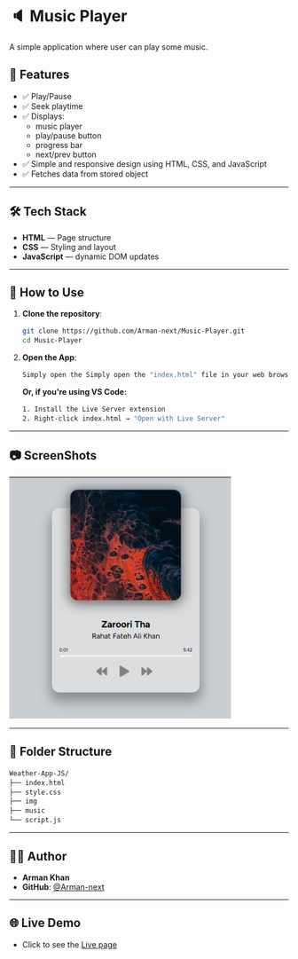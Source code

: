 # 🔈 Music Player

A simple application where user can play some music.

## 🚀 Features

- ✅ Play/Pause
- ✅ Seek playtime
- ✅ Displays:
  - music player
  - play/pause button
  - progress bar
  - next/prev button
- ✅ Simple and responsive design using HTML, CSS, and JavaScript
- ✅ Fetches data from stored object

---

## 🛠️ Tech Stack

- **HTML** — Page structure
- **CSS** — Styling and layout
- **JavaScript** — dynamic DOM updates

---

## 🔧 How to Use

1. **Clone the repository**:

   ```bash
   git clone https://github.com/Arman-next/Music-Player.git
   cd Music-Player

   ```

2. **Open the App**:

   ```bash
   Simply open the Simply open the "index.html" file in your web browser. file in your web browser.
   ```

   **Or, if you're using VS Code:**

   ```bash
   1. Install the Live Server extension
   2. Right-click index.html → "Open with Live Server"
   ```

---

## 📷 ScreenShots

<img src="./img/SS - 1.png" alt="App Screenshot 1" width="400">

---

## 📁 Folder Structure

```bash
Weather-App-JS/
├── index.html
├── style.css
├── img
├── music
└── script.js
```

---

## 🧔‍♂️ Author

- **Arman Khan**
- **GitHub**: [@Arman-next](https://github.com/Arman-next)

---

## 🌐 Live Demo

- Click to see the [Live page](https://arman-next.github.io/Music-Player/)
